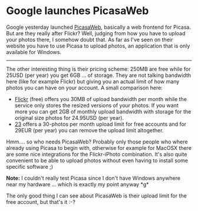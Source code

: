 # Google launches PicasaWeb

Google yesterday launched [PicasaWeb](http://picasaweb.google.com/), basically a web frontend for Picasa. But are they really after Flickr? Well, judging from how you have to upload your photos there, I somehow doubt that. As far as I've seen on their website you have to use Picasa to upload photos, an application that is only available for Windows. 



-------------------------------



The other interesting thing is their pricing scheme: 250MB are free while for 25USD (per year) you get 6GB ... of storage. They are not talking bandwidth here (like for example Flickr) but giving you an actual limit of how many photos you can have on your account. A small comparison here:

* [Flickr](http://flickr.com) (free) offers you 30MB of upload bandwidth per month while the service only stores the resized versions of your photos. If you want more you can get 2GB of monthly upload bandwidth with storage for the original size photos for 24.95USD (per year).
* [23](http://23hq.com) offers a 30-photos per month upload limit for free accounts and for 29EUR (per year) you can remove the upload limit altogether.

Hmm.... so who needs PicasaWeb? Probably only those people who where already using Picasa to begin with, otherwise for example for MacOSX there are some nice integrations for the Flickr-iPhoto combination. It's also quite convenient to be able to upload photos without even having to install some specific software ;) 

**Note:** I couldn't really test Picasa since I don't have Windows anywhere near my hardware ... which is exactly my point anyway \*g\*

The only good thing I can see about PicasaWeb is their upload limit for the free account, but that's it :-?